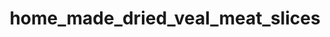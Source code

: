 ---
pub: "yes"
title: home_made_dried_veal_meat_slices
title_small: М'ясні слайси з телятини сиров'ялені «Домашні»
lang: "ua"
meta_description: "М'ясні слайси з телятини сиров'ялені є готовою до вживання поживною м'ясною стравою."
categorie: dried_meat_slices

title_text: "М'ясні слайси з телятини сиров'ялені є готовою до вживання поживною м'ясною стравою."

layout: products_in
popular: "no"

description: "<p>М'ясні слайси з телятини сиров'ялені є готовою до вживання поживною м'ясною стравою, яке виготовляється шляхом засушіванія на сертифікованому обладнанні з застосуванням сучасних технологій до стану, при якому його подальша псування неможлива. Оскільки велика частина вологи випаровується продукт стає стабільним і може зберігатися без охолодження.</p><p>Сиров'ялене м'ясо, як постачальник білка — незмінний продукт в меню здорової людини і спортсменів, які піддаються фізичним навантаженням.</p><p>Наш продукт займає особливе місце в лінійці протеїнових продуктів, користь якого полягає в «натуральності». У ньому сконцентровані поживні речовини в природному вигляді. Тут ви не знайдете хімічних смакових добавок. Нашими співробітниками спеціально для вас розроблені унікальні композиції натуральних спецій, які надають продукту вишуканий смак і аромат.</p><p>Продукт має червоно-коричневий колір, має яскравий, приємний часниковий аромат і багатий смак, досить щільну консистенцією.</p><p>Склад: телятина 100%, сіль кухонна харчова, натуральні спеції (часник сушений мелений, перець чорний мелений, перець червоний (паприка) мелений, коріандр мелений).</p>"
permalink: "/products/dried_meat_slices/home_made_dried_veal_meat_slices"
specifications: [
    {
        head_text: "Склад:",
        body_text: "Телятина 100%, сіль кухонна харчова, натуральні спеції (часник сушений мелений, перець чорний мелений, перець червоний (паприка) мелений, коріандр мелений)",
    },
    {
        head_text: "Упаковка:",
        body_text: "Поліетиленовий пакет, крафт - пакет",
    },
    {
        head_text: "Тип обробки:",
        body_text: "Сиров'ялені",
    },
    {
        head_text: "Вид:",
        body_text: "Слайси ",
    },
    {
        head_text: "Вага:",
        body_text: "25г; 50г; 100г; 500г",
    },
    {
        head_text: "Харчова цінність в 100г продукту:",
        body_text: "Білки: 46,3г; Жири: 10г;",
    },
    {
        head_text: "Енергетична цінність в 100г продукту:",
        body_text: "275,2ккал (1151,44 кДж)",
    },
    {
        head_text: "Країна-виробник:",
        body_text: "Україна",
    },
    {
        head_text: "Термін зберігання:",
        body_text: "30 діб",
    },
    {
        head_text: "Умови зберігання:",
        body_text: "Температура 5-20ᵒС, відносна вологість повітря не більше 75%",
    },
    {
        head_text: "Нормативна документація:",
        body_text: "ТУ У 10.1-2427610970-002:2019",
    },
    {
        head_text: "Ціна:",
        body_text: "За домовленістю",
    },
]
---